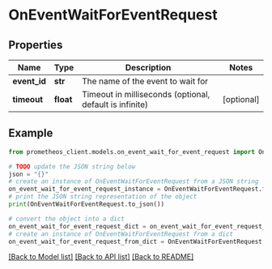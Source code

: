 # OnEventWaitForEventRequest


## Properties

Name | Type | Description | Notes
------------ | ------------- | ------------- | -------------
**event_id** | **str** | The name of the event to wait for | 
**timeout** | **float** | Timeout in milliseconds (optional, default is infinite) | [optional] 

## Example

```python
from prometheos_client.models.on_event_wait_for_event_request import OnEventWaitForEventRequest

# TODO update the JSON string below
json = "{}"
# create an instance of OnEventWaitForEventRequest from a JSON string
on_event_wait_for_event_request_instance = OnEventWaitForEventRequest.from_json(json)
# print the JSON string representation of the object
print(OnEventWaitForEventRequest.to_json())

# convert the object into a dict
on_event_wait_for_event_request_dict = on_event_wait_for_event_request_instance.to_dict()
# create an instance of OnEventWaitForEventRequest from a dict
on_event_wait_for_event_request_from_dict = OnEventWaitForEventRequest.from_dict(on_event_wait_for_event_request_dict)
```
[[Back to Model list]](../README.md#documentation-for-models) [[Back to API list]](../README.md#documentation-for-api-endpoints) [[Back to README]](../README.md)



